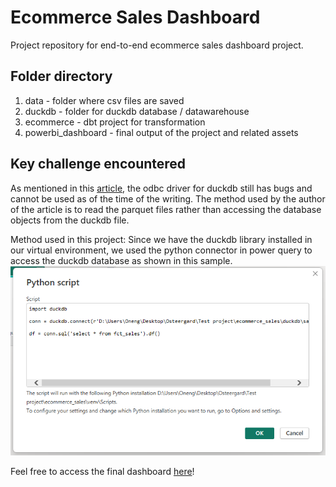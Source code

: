 # Ecommerce Sales Dashboard
Project repository for end-to-end ecommerce sales dashboard project.

## Folder directory
1. data - folder where csv files are saved
2. duckdb - folder for duckdb database / datawarehouse
3. ecommerce - dbt project for transformation
4. powerbi_dashboard - final output of the project and related assets

## Key challenge encountered
As mentioned in this [article](https://datamonkeysite.com/2022/04/17/using-duckdb-with-powerbi/), the odbc driver for duckdb still has bugs and cannot be used as of the time of the writing. The method used by the author of the article is to read the parquet files rather than accessing the database objects from the duckdb file.

Method used in this project:
Since we have the duckdb library installed in our virtual environment, we used the python connector in power query to access the duckdb database as shown in this sample.
![Alt text](/images/image.png)

Feel free to access the final dashboard [here](https://app.powerbi.com/view?r=eyJrIjoiMzNhNGI3ZTYtYmViMC00NTQyLWI4OTMtZGI3YWUzMjkwOWFhIiwidCI6IjZiNTIwZmEwLWVhNjYtNDg5Yy05OGQ1LTlkNTJlYzA0NjlmNCIsImMiOjF9)! 